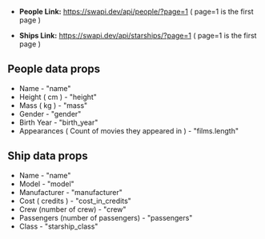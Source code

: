 - **People Link:** https://swapi.dev/api/people/?page=1 ( page=1 is the first page )

- **Ships Link:** https://swapi.dev/api/starships/?page=1 ( page=1 is the first page )

## People data props

- Name - "name"
- Height ( cm ) - "height"
- Mass ( kg ) - "mass"
- Gender - "gender"
- Birth Year - "birth_year"
- Appearances ( Count of movies they appeared in ) - "films.length"

## Ship data props

- Name - "name"
- Model - "model"
- Manufacturer - "manufacturer"
- Cost ( credits ) - "cost_in_credits"
- Crew (number of crew) - "crew"
- Passengers (number of passengers) - "passengers"
- Class - "starship_class"
